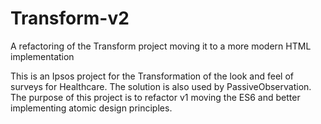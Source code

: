 # Transform-v2
A refactoring of the Transform project moving it to a more modern HTML implementation

This is an Ipsos project for the Transformation of the look and feel of surveys for Healthcare.  The solution is also used by PassiveObservation.
The purpose of this project is to refactor v1 moving the ES6 and better implementing atomic design principles.
